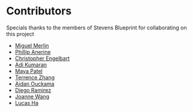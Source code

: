 # Contributors

Specials thanks to the members of Stevens Blueprint for collaborating on this project

<!--Please add your name (First Name Last Name)-->

- [Miguel Merlin](https://github.com/miguel-merlin)
- [Phillip Anerine](https://github.com/phill52)
- [Christopher Engelbart](https://github.com/cengelbart39)
- [Adi Kumaran](https://github.com/adikumaran)
- [Maya Patel](https://github.com/mpate154)
- [Terrence Zhang](https://github.com/ZhangTerrence)
- [Aidan Ouckama](https://github.com/ouckah)
- [Diego Ramirez](https://github.com/diego-developed)
- [Joanne Wang](https://https://github.com/joanne1229)
- [Lucas Ha](https://github.com/Lucasha11)
